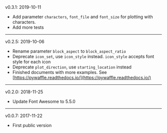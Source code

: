 v0.3.1:
2019-10-11

* Add parameter `characters`, `font_file` and `font_size` for plotting with characters.
* Add more tests

---

v0.2.5:
2019-10-06

* Rename parameter `block_aspect` to `block_aspect_ratio`
* Deprecate `icon_set`, use `icon_style` instead. `icon_style` accepts font style for each icon
* Deprecate `plot_direction`, use `starting_location` instead
* Finished documents with more examples. See [https://pywaffle.readthedocs.io/](https://pywaffle.readthedocs.io/)

---

v0.2.0:
2018-11-25

* Update Font Awesome to 5.5.0

---

v0.0.7:
2017-11-22

* First public version
